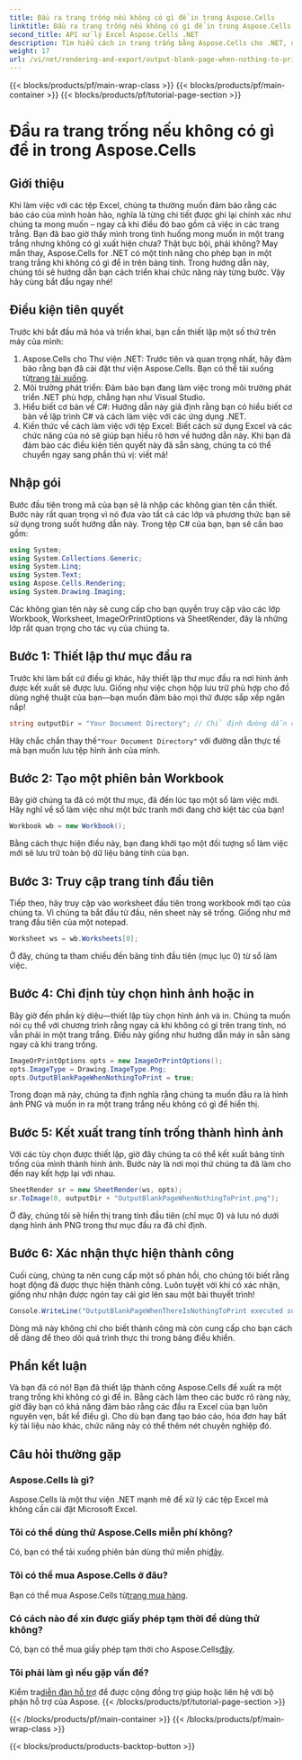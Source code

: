 ```yaml
---
title: Đầu ra trang trống nếu không có gì để in trong Aspose.Cells
linktitle: Đầu ra trang trống nếu không có gì để in trong Aspose.Cells
second_title: API xử lý Excel Aspose.Cells .NET
description: Tìm hiểu cách in trang trắng bằng Aspose.Cells cho .NET, đảm bảo báo cáo của bạn luôn trông chuyên nghiệp, ngay cả khi trống.
weight: 17
url: /vi/net/rendering-and-export/output-blank-page-when-nothing-to-print/
---
```


{{< blocks/products/pf/main-wrap-class >}}
{{< blocks/products/pf/main-container >}}
{{< blocks/products/pf/tutorial-page-section >}}

# Đầu ra trang trống nếu không có gì để in trong Aspose.Cells

## Giới thiệu
Khi làm việc với các tệp Excel, chúng ta thường muốn đảm bảo rằng các báo cáo của mình hoàn hảo, nghĩa là từng chi tiết được ghi lại chính xác như chúng ta mong muốn – ngay cả khi điều đó bao gồm cả việc in các trang trắng. Bạn đã bao giờ thấy mình trong tình huống mong muốn in một trang trắng nhưng không có gì xuất hiện chưa? Thật bực bội, phải không? May mắn thay, Aspose.Cells for .NET có một tính năng cho phép bạn in một trang trắng khi không có gì để in trên bảng tính. Trong hướng dẫn này, chúng tôi sẽ hướng dẫn bạn cách triển khai chức năng này từng bước. Vậy hãy cùng bắt đầu ngay nhé!
## Điều kiện tiên quyết
Trước khi bắt đầu mã hóa và triển khai, bạn cần thiết lập một số thứ trên máy của mình:
1.  Aspose.Cells cho Thư viện .NET: Trước tiên và quan trọng nhất, hãy đảm bảo rằng bạn đã cài đặt thư viện Aspose.Cells. Bạn có thể tải xuống từ[trang tải xuống](https://releases.aspose.com/cells/net/). 
2. Môi trường phát triển: Đảm bảo bạn đang làm việc trong môi trường phát triển .NET phù hợp, chẳng hạn như Visual Studio.
3. Hiểu biết cơ bản về C#: Hướng dẫn này giả định rằng bạn có hiểu biết cơ bản về lập trình C# và cách làm việc với các ứng dụng .NET.
4. Kiến thức về cách làm việc với tệp Excel: Biết cách sử dụng Excel và các chức năng của nó sẽ giúp bạn hiểu rõ hơn về hướng dẫn này.
Khi bạn đã đảm bảo các điều kiện tiên quyết này đã sẵn sàng, chúng ta có thể chuyển ngay sang phần thú vị: viết mã!
## Nhập gói
Bước đầu tiên trong mã của bạn sẽ là nhập các không gian tên cần thiết. Bước này rất quan trọng vì nó đưa vào tất cả các lớp và phương thức bạn sẽ sử dụng trong suốt hướng dẫn này. Trong tệp C# của bạn, bạn sẽ cần bao gồm:
```csharp
using System;
using System.Collections.Generic;
using System.Linq;
using System.Text;
using Aspose.Cells.Rendering;
using System.Drawing.Imaging;
```
Các không gian tên này sẽ cung cấp cho bạn quyền truy cập vào các lớp Workbook, Worksheet, ImageOrPrintOptions và SheetRender, đây là những lớp rất quan trọng cho tác vụ của chúng ta.
## Bước 1: Thiết lập thư mục đầu ra
Trước khi làm bất cứ điều gì khác, hãy thiết lập thư mục đầu ra nơi hình ảnh được kết xuất sẽ được lưu. Giống như việc chọn hộp lưu trữ phù hợp cho đồ dùng nghệ thuật của bạn—bạn muốn đảm bảo mọi thứ được sắp xếp ngăn nắp!
```csharp
string outputDir = "Your Document Directory"; // Chỉ định đường dẫn của riêng bạn ở đây
```
 Hãy chắc chắn thay thế`"Your Document Directory"` với đường dẫn thực tế mà bạn muốn lưu tệp hình ảnh của mình.
## Bước 2: Tạo một phiên bản Workbook
Bây giờ chúng ta đã có một thư mục, đã đến lúc tạo một sổ làm việc mới. Hãy nghĩ về sổ làm việc như một bức tranh mới đang chờ kiệt tác của bạn!
```csharp
Workbook wb = new Workbook();
```
Bằng cách thực hiện điều này, bạn đang khởi tạo một đối tượng sổ làm việc mới sẽ lưu trữ toàn bộ dữ liệu bảng tính của bạn.
## Bước 3: Truy cập trang tính đầu tiên
Tiếp theo, hãy truy cập vào worksheet đầu tiên trong workbook mới tạo của chúng ta. Vì chúng ta bắt đầu từ đầu, nên sheet này sẽ trống. Giống như mở trang đầu tiên của một notepad.
```csharp
Worksheet ws = wb.Worksheets[0];
```
Ở đây, chúng ta tham chiếu đến bảng tính đầu tiên (mục lục 0) từ sổ làm việc. 
## Bước 4: Chỉ định tùy chọn hình ảnh hoặc in
Bây giờ đến phần kỳ diệu—thiết lập tùy chọn hình ảnh và in. Chúng ta muốn nói cụ thể với chương trình rằng ngay cả khi không có gì trên trang tính, nó vẫn phải in một trang trắng. Điều này giống như hướng dẫn máy in sẵn sàng ngay cả khi trang trống.
```csharp
ImageOrPrintOptions opts = new ImageOrPrintOptions();
opts.ImageType = Drawing.ImageType.Png;
opts.OutputBlankPageWhenNothingToPrint = true;
```
Trong đoạn mã này, chúng ta định nghĩa rằng chúng ta muốn đầu ra là hình ảnh PNG và muốn in ra một trang trắng nếu không có gì để hiển thị.
## Bước 5: Kết xuất trang tính trống thành hình ảnh
Với các tùy chọn được thiết lập, giờ đây chúng ta có thể kết xuất bảng tính trống của mình thành hình ảnh. Bước này là nơi mọi thứ chúng ta đã làm cho đến nay kết hợp lại với nhau. 
```csharp
SheetRender sr = new SheetRender(ws, opts);
sr.ToImage(0, outputDir + "OutputBlankPageWhenNothingToPrint.png");
```
Ở đây, chúng tôi sẽ hiển thị trang tính đầu tiên (chỉ mục 0) và lưu nó dưới dạng hình ảnh PNG trong thư mục đầu ra đã chỉ định.
## Bước 6: Xác nhận thực hiện thành công
Cuối cùng, chúng ta nên cung cấp một số phản hồi, cho chúng tôi biết rằng hoạt động đã được thực hiện thành công. Luôn tuyệt vời khi có xác nhận, giống như nhận được ngón tay cái giơ lên sau một bài thuyết trình!
```csharp
Console.WriteLine("OutputBlankPageWhenThereIsNothingToPrint executed successfully.\r\n");
```
Dòng mã này không chỉ cho biết thành công mà còn cung cấp cho bạn cách dễ dàng để theo dõi quá trình thực thi trong bảng điều khiển.
## Phần kết luận
Và bạn đã có nó! Bạn đã thiết lập thành công Aspose.Cells để xuất ra một trang trống khi không có gì để in. Bằng cách làm theo các bước rõ ràng này, giờ đây bạn có khả năng đảm bảo rằng các đầu ra Excel của bạn luôn nguyên vẹn, bất kể điều gì. Cho dù bạn đang tạo báo cáo, hóa đơn hay bất kỳ tài liệu nào khác, chức năng này có thể thêm nét chuyên nghiệp đó.
## Câu hỏi thường gặp
### Aspose.Cells là gì?  
Aspose.Cells là một thư viện .NET mạnh mẽ để xử lý các tệp Excel mà không cần cài đặt Microsoft Excel.
### Tôi có thể dùng thử Aspose.Cells miễn phí không?  
 Có, bạn có thể tải xuống phiên bản dùng thử miễn phí[đây](https://releases.aspose.com/).
### Tôi có thể mua Aspose.Cells ở đâu?  
 Bạn có thể mua Aspose.Cells từ[trang mua hàng](https://purchase.aspose.com/buy).
### Có cách nào để xin được giấy phép tạm thời để dùng thử không?  
Có, bạn có thể mua giấy phép tạm thời cho Aspose.Cells[đây](https://purchase.aspose.com/temporary-license/).
### Tôi phải làm gì nếu gặp vấn đề?  
 Kiểm tra[diễn đàn hỗ trợ](https://forum.aspose.com/c/cells/9) để được cộng đồng trợ giúp hoặc liên hệ với bộ phận hỗ trợ của Aspose.
{{< /blocks/products/pf/tutorial-page-section >}}

{{< /blocks/products/pf/main-container >}}
{{< /blocks/products/pf/main-wrap-class >}}

{{< blocks/products/products-backtop-button >}}
